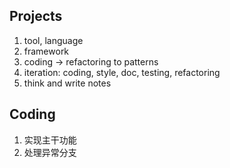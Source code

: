 ## Projects
1. tool, language
2. framework
3. coding -> refactoring to patterns
4. iteration: coding, style, doc, testing, refactoring
5. think and write notes

## Coding
1. 实现主干功能
2. 处理异常分支

